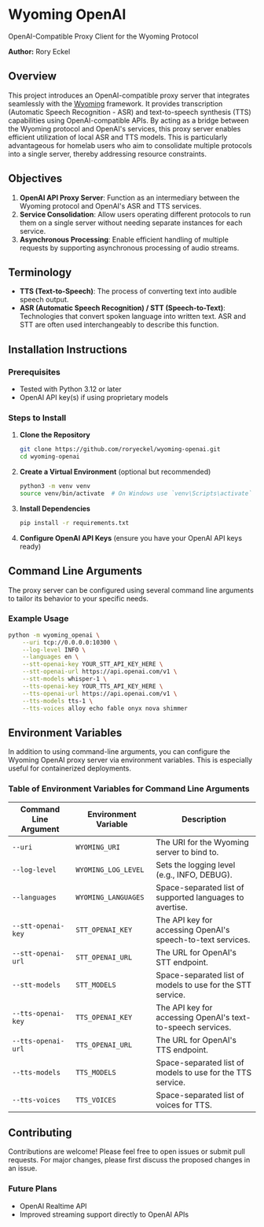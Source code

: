 # Wyoming OpenAI

OpenAI-Compatible Proxy Client for the Wyoming Protocol

**Author:** Rory Eckel

## Overview

This project introduces an OpenAI-compatible proxy server that integrates seamlessly with the [Wyoming](https://github.com/rhasspy/wyoming) framework. It provides transcription (Automatic Speech Recognition - ASR) and text-to-speech synthesis (TTS) capabilities using OpenAI-compatible APIs. By acting as a bridge between the Wyoming protocol and OpenAI's services, this proxy server enables efficient utilization of local ASR and TTS models. This is particularly advantageous for homelab users who aim to consolidate multiple protocols into a single server, thereby addressing resource constraints.

## Objectives

1. **OpenAI API Proxy Server**: Function as an intermediary between the Wyoming protocol and OpenAI's ASR and TTS services.
2. **Service Consolidation**: Allow users operating different protocols to run them on a single server without needing separate instances for each service.
3. **Asynchronous Processing**: Enable efficient handling of multiple requests by supporting asynchronous processing of audio streams.

## Terminology

- **TTS (Text-to-Speech)**: The process of converting text into audible speech output.
- **ASR (Automatic Speech Recognition) / STT (Speech-to-Text)**: Technologies that convert spoken language into written text. ASR and STT are often used interchangeably to describe this function.

## Installation Instructions

### Prerequisites

- Tested with Python 3.12 or later
- OpenAI API key(s) if using proprietary models

### Steps to Install

1. **Clone the Repository**

   ```bash
   git clone https://github.com/roryeckel/wyoming-openai.git
   cd wyoming-openai
   ```

2. **Create a Virtual Environment** (optional but recommended)

   ```bash
   python3 -m venv venv
   source venv/bin/activate  # On Windows use `venv\Scripts\activate`
   ```

3. **Install Dependencies**

   ```bash
   pip install -r requirements.txt
   ```

4. **Configure OpenAI API Keys** (ensure you have your OpenAI API keys ready)

## Command Line Arguments

The proxy server can be configured using several command line arguments to tailor its behavior to your specific needs.

### Example Usage

```bash
python -m wyoming_openai \
    --uri tcp://0.0.0.0:10300 \
    --log-level INFO \
    --languages en \
    --stt-openai-key YOUR_STT_API_KEY_HERE \
    --stt-openai-url https://api.openai.com/v1 \
    --stt-models whisper-1 \
    --tts-openai-key YOUR_TTS_API_KEY_HERE \
    --tts-openai-url https://api.openai.com/v1 \
    --tts-models tts-1 \
    --tts-voices alloy echo fable onyx nova shimmer
```

## Environment Variables

In addition to using command-line arguments, you can configure the Wyoming OpenAI proxy server via environment variables. This is especially useful for containerized deployments.

### Table of Environment Variables for Command Line Arguments

| **Command Line Argument**               | **Environment Variable**                   | **Description**                                             |
|-----------------------------------------|--------------------------------------------|-------------------------------------------------------------|
| `--uri`                                 | `WYOMING_URI`                              | The URI for the Wyoming server to bind to.                  |
| `--log-level`                           | `WYOMING_LOG_LEVEL`                        | Sets the logging level (e.g., INFO, DEBUG).                 |
| `--languages`                           | `WYOMING_LANGUAGES`                        | Space-separated list of supported languages to avertise.    |
| `--stt-openai-key`                      | `STT_OPENAI_KEY`                           | The API key for accessing OpenAI's speech-to-text services. |
| `--stt-openai-url`                      | `STT_OPENAI_URL`                           | The URL for OpenAI's STT endpoint.                          |
| `--stt-models`                          | `STT_MODELS`                               | Space-separated list of models to use for the STT service.  |
| `--tts-openai-key`                      | `TTS_OPENAI_KEY`                           | The API key for accessing OpenAI's text-to-speech services. |
| `--tts-openai-url`                      | `TTS_OPENAI_URL`                           | The URL for OpenAI's TTS endpoint.                          |
| `--tts-models`                          | `TTS_MODELS`                               | Space-separated list of models to use for the TTS service.  |
| `--tts-voices`                          | `TTS_VOICES`                               | Space-separated list of voices for TTS.                     |

## Contributing

Contributions are welcome! Please feel free to open issues or submit pull requests. For major changes, please first discuss the proposed changes in an issue.

### Future Plans

- OpenAI Realtime API
- Improved streaming support directly to OpenAI APIs